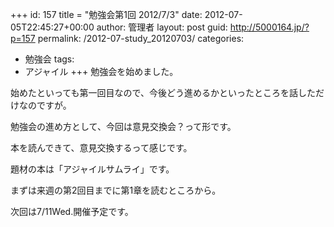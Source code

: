 +++
id: 157
title = "勉強会第1回 2012/7/3"
date: 2012-07-05T22:45:27+00:00
author: 管理者
layout: post
guid: http://5000164.jp/?p=157
permalink: /2012-07-study_20120703/
categories:
  - 勉強会
tags:
  - アジャイル
+++
勉強会を始めました。
  
始めたといっても第一回目なので、今後どう進めるかといったところを話しただけなのですが。

勉強会の進め方として、今回は意見交換会？って形です。
  
本を読んできて、意見交換するって感じです。
  
題材の本は「アジャイルサムライ」です。
  
まずは来週の第2回目までに第1章を読むところから。

次回は7/11Wed.開催予定です。